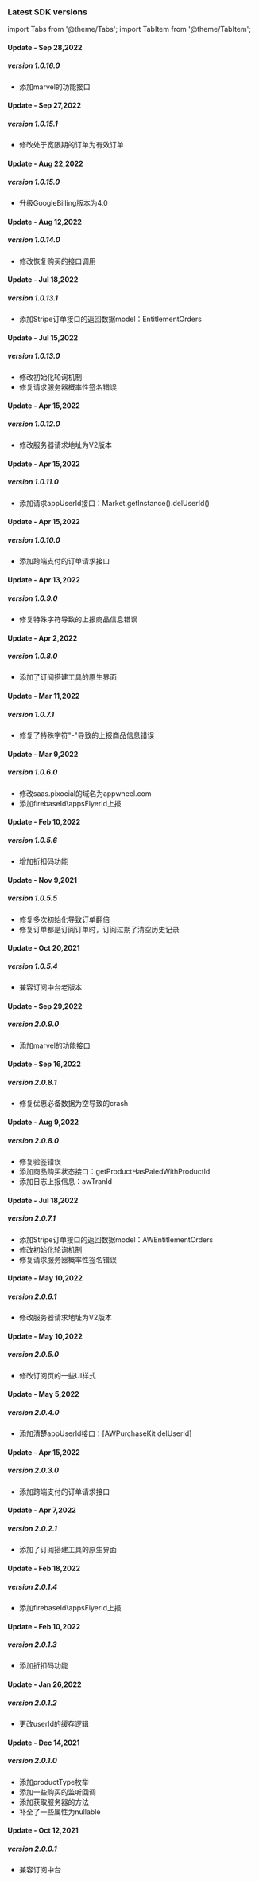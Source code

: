 
### Latest SDK versions


import Tabs from '@theme/Tabs';
import TabItem from '@theme/TabItem';

<Tabs>
<TabItem value="Android" label="Android" default>

#### Update - Sep 28,2022
##### version 1.0.16.0
- 添加marvel的功能接口

#### Update - Sep 27,2022
##### version 1.0.15.1
- 修改处于宽限期的订单为有效订单

#### Update - Aug 22,2022
##### version 1.0.15.0
- 升级GoogleBilling版本为4.0

#### Update - Aug 12,2022
##### version 1.0.14.0
- 修改恢复购买的接口调用

#### Update - Jul 18,2022
##### version 1.0.13.1
- 添加Stripe订单接口的返回数据model：EntitlementOrders

#### Update - Jul 15,2022
##### version 1.0.13.0
- 修改初始化轮询机制
- 修复请求服务器概率性签名错误

#### Update - Apr 15,2022
##### version 1.0.12.0
- 修改服务器请求地址为V2版本


#### Update - Apr 15,2022
##### version 1.0.11.0
- 添加请求appUserId接口：Market.getInstance().delUserId()

#### Update - Apr 15,2022
##### version 1.0.10.0
- 添加跨端支付的订单请求接口


#### Update - Apr 13,2022
##### version 1.0.9.0
- 修复特殊字符导致的上报商品信息错误

#### Update - Apr 2,2022
##### version 1.0.8.0
- 添加了订阅搭建工具的原生界面

#### Update - Mar 11,2022
##### version 1.0.7.1
- 修复了特殊字符"-"导致的上报商品信息错误

#### Update - Mar 9,2022
##### version 1.0.6.0
- 修改saas.pixocial的域名为appwheel.com
- 添加firebaseId\appsFlyerId上报


#### Update - Feb 10,2022
##### version 1.0.5.6
- 增加折扣码功能

#### Update - Nov 9,2021
##### version 1.0.5.5
- 修复多次初始化导致订单翻倍
- 修复订单都是订阅订单时，订阅过期了清空历史记录

#### Update - Oct 20,2021
##### version 1.0.5.4
- 兼容订阅中台老版本

</TabItem>


<TabItem value="iOS" label="iOS">

#### Update - Sep 29,2022
##### version 2.0.9.0
- 添加marvel的功能接口

#### Update - Sep 16,2022
##### version 2.0.8.1
- 修复优惠必备数据为空导致的crash

#### Update - Aug 9,2022
##### version 2.0.8.0
- 修复验签错误
- 添加商品购买状态接口：getProductHasPaiedWithProductId
- 添加日志上报信息：awTranId

#### Update - Jul 18,2022
##### version 2.0.7.1
- 添加Stripe订单接口的返回数据model：AWEntitlementOrders
- 修改初始化轮询机制
- 修复请求服务器概率性签名错误


#### Update - May 10,2022
##### version 2.0.6.1
- 修改服务器请求地址为V2版本

#### Update - May 10,2022
##### version 2.0.5.0
- 修改订阅页的一些UI样式

#### Update - May 5,2022
##### version 2.0.4.0
- 添加清楚appUserId接口：[AWPurchaseKit delUserId]

#### Update - Apr 15,2022
##### version 2.0.3.0
- 添加跨端支付的订单请求接口

#### Update - Apr 7,2022
##### version 2.0.2.1
- 添加了订阅搭建工具的原生界面

#### Update - Feb 18,2022
##### version 2.0.1.4
- 添加firebaseId\appsFlyerId上报

#### Update - Feb 10,2022
##### version 2.0.1.3
- 添加折扣码功能

#### Update - Jan 26,2022
##### version 2.0.1.2
- 更改userId的缓存逻辑

#### Update - Dec 14,2021
##### version 2.0.1.0
- 添加productType枚举
- 添加一些购买的监听回调
- 添加获取服务器的方法
- 补全了一些属性为nullable

#### Update - Oct 12,2021
##### version 2.0.0.1
- 兼容订阅中台

</TabItem>

</Tabs>